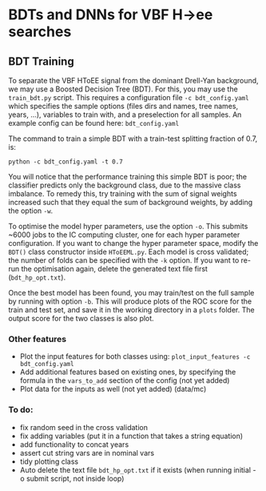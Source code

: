 # BDTs and DNNs for VBF H->ee searches 

## BDT Training

To separate the VBF HToEE signal from the dominant Drell-Yan background, we may use a Boosted Decision Tree (BDT).
For this, you may use the `train_bdt.py` script. This requires a configuration file `-c bdt_config.yaml` which specifies the sample options (files dirs and names, tree names, years, ...), variables to train with, and a preselection for all samples. An example config can be found here:  `bdt_config.yaml`

The command to train a simple BDT with a train-test splitting fraction of 0.7, is:

```
python -c bdt_config.yaml -t 0.7
```

You will notice that the performance training this simple BDT is poor; the classifier predicts only the background class, due to the massive class imbalance. To remedy this, try training with the sum of signal weights increased such that they equal the sum of background weights, by adding the option `-w`.

To optimise the model hyper parameters, use the option `-o`. This submits ~6000 jobs to the IC computing cluster, one for each hyper parameter configuration. If you want to change the hyper parameter space, modify the `BDT()` class constructor inside `HToEEML.py`. Each model is cross validated; the number of folds can be specified with the `-k` option.
If you want to re-run the optimisation again, delete the generated text file first (`bdt_hp_opt.txt`).

Once the best model has been found, you may train/test on the full sample by running with option `-b`. This will produce plots of the ROC score for the train and test set, and save it in the working directory in a `plots` folder. The output score for the two classes is also plot.

### Other features
* Plot the input features for both classes using: `plot_input_features -c bdt_config.yaml`
* Add additional features based on existing ones, by specifying the formula in the `vars_to_add` section of the config (not yet added)
* Plot data for the inputs as well (not yet added) (data/mc)

### To do:
* fix random seed in the cross validation
* fix adding variables (put it in a function that takes a string equation)
* add functionality to concat years
* assert cut string vars are in nominal vars
* tidy plotting class
* Auto delete the text file `bdt_hp_opt.txt` if it exists (when running initial -o submit script, not inside loop)
